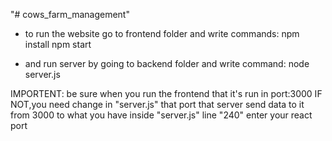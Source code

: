 "# cows_farm_management" 
- to run the website go to frontend folder and write commands:
npm install
npm start

- and run server by going to backend folder and write command:
node server.js

IMPORTENT:
be sure when you run the frontend that it's run in port:3000
IF NOT,you need change in "server.js" that port that server send data to it
from 3000 to what you have
inside "server.js" line "240" enter your react port
